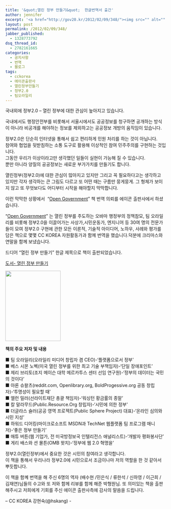 ```yaml
---
title: '&quot;열린 정부 만들기&quot;  한글번역서 출간'
author: jennifer
excerpt: '<a href="http://gov20.kr/2012/02/09/348/"><img src="" alt="" class="size-full wp-image-4" /></a>'
layout: post
permalink: /2012/02/09/348/
jabber_published:
  - 1328773792
dsq_thread_id:
  - 2782161665
categories:
  - 공지사항
  - 번역
  - 블로그
tags:
  - cckorea
  - 에이콘출판사
  - 열린정부만들기
  - 정부2.0
  - 팀오라일리
---
```

국내외에 정부2.0 &#8211; 열린 정부에 대한 관심이 높아지고 있습니다.

국내에서도 행정안전부를 비롯해서 서울시에서도 공공정보를 청구하면 공개하는 방식이 아니라 비공개를 해야하는 정보를 제외하고는 공공정보 개방의 움직임이 있습니다.

정부2.0은 단순히 인터넷을 통해서 쉽고 편리하게 민원 처리를 하는 것이 아닙니다.  
참여와 협업을 뒷받침하는 소통 도구로 활용해 이상적인 참여 민주주의를 구현하는 것입니다.  
그동안 우리가 이상이라고만 생각했던 일들이 실현이 가능해 질 수 있습니다.  
뿐만 아니라 양질의 공공정보는 새로운 부가가치를 만들기도 합니다.

열린정부(정부2.0)에 대한 관심이 많아지고 있지만 그리고 꼭 필요하다고는 생각하고 있지만 각자 생각하는 큰 그림도 다르고 또 어떤 때는 구름만 뭉게뭉게. 그 형체가 보이지 않고 또 무엇보다도 어디부터 시작을 해야할지 막막합니다.

이런 막막한 상황에서  &#8220;[Open Government][1]&#8221; 책 번역 의뢰를 에이콘 출판사에서 하셨습니다.

&#8220;[Open Government][1]&#8221; 는 열린 정부를 주도하는 오바마 행정부의 정책참모, 팀 오라일리를 비롯해 정부2.0을 이끌어가는 사상가,시민운동가, 엔지니어 등 30여 명의 전문가들이 모여 정부2.0 구현에 관한 모든 이론적, 기술적 아이디어, 노하우, 사례와 평가를 담은 책으로 몇몇 CC KOREA 자원활동가과 함께 번역을 했습니다.덕분에 크리마스와 연말을 함께 보냈습니다.

드디어 &#8220;열린 정부 만들기&#8221; 한글 제목으로 책이 출판되었습니다.

[도서- 열린 정부 만들기][2]

[<img class="alignnone" title="오픈거버먼트채 " src="http://image.yes24.com/momo/TopCate169/MidCate05/16849446.jpg" alt="" width="173" height="220" />][2]

**책의 주요 저자 및 내용**

■ 팀 오라일리(오라일리 미디어 창립자 겸 CEO)-&#8216;플랫폼으로서 정부&#8217;  
■ 베스 시몬 노벡(미국 열린 정부를 위한 최고 기술 부책임자)-&#8216;단일 장애포인트&#8217;  
■ 제리 브리토(조지 메이슨 대학 메르카투스 센터 선임 연구원)-&#8216;정부의 데이터는 국민의 것이다&#8217;  
■ 아론 슈왈츠(reddit.com, Openlibrary.org, BoldProgessive.org 공동 창립자)-&#8216;투명성이 필요할 때&#8217;  
■ 엘런 밀러(선라이트재단 총괄 책임자)-&#8216;워싱턴 황금률의 종말&#8217;  
■ 칼 말라무드(Public.Resource.Org 창립자)-&#8216;시민에 의한 정부&#8217;  
■ 더글라스 슐러(공공 영역 프로젝트(Public Sphere Project) 대표)-&#8216;온라인 심의와 시민 지성&#8217;  
■ 하워드 디어킹(마이크로소프트 MSDN과 TechNet 웹플랫폼 팀 프로그램 매니저)-&#8216;좋은 정부 만들기&#8217;  
■ 매튜 버튼(웹 기업가, 전 미국방정보국 인텔리전스 애널리스트)-&#8216;개발자 평화봉사단&#8217;  
■ 게리 배스와 션 몰튼(OMB 왓치)-&#8216;정부에 웹 2.0 혁명을&#8217;

정부2.0(열린정부)에서 중요한 것은 시민의 참여라고 생각합니다.  
이 책을 통해서 우리나라 정부2.0에 시민으로서 조금이나마 저의 역할을 한 것 같아서 뿌듯합니다.

이 책을 함꼐 번역을 해 주신 6명의 역자 (배수현 /민은식 / 류한석 / 신하영 / 이근희 / 김재연)님들의 수고와 또 저와 함께 리뷰를 함께 해준 박형원님. 또 의미있는 책을 출판해주시고 저희에게 기회를 주신 에이콘 출판사측에 감사의 말씀을 드립니다.

&#8211; CC KOREA 강현숙(@hskang) -

 [1]: http://www.amazon.com/Open-Government-Collaboration-Transparency-Participation/dp/0596804350/ref=sr_1_1?ie=UTF8&qid=1328773517&sr=8-1
 [2]: http://www.yes24.com/24/goods/6291770